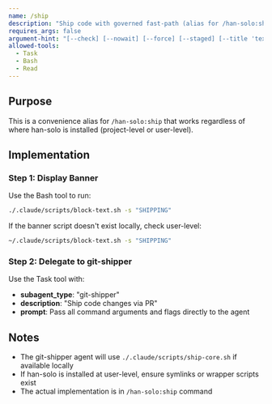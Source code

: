 ```yaml
---
name: /ship
description: "Ship code with governed fast-path (alias for /han-solo:ship)"
requires_args: false
argument-hint: "[--check] [--nowait] [--force] [--staged] [--title 'text'] [--body 'text'] [--draft]"
allowed-tools:
  - Task
  - Bash
  - Read
---
```


## Purpose
This is a convenience alias for `/han-solo:ship` that works regardless of where han-solo is installed (project-level or user-level).

## Implementation

### Step 1: Display Banner
Use the Bash tool to run:
```bash
./.claude/scripts/block-text.sh -s "SHIPPING"
```

If the banner script doesn't exist locally, check user-level:
```bash
~/.claude/scripts/block-text.sh -s "SHIPPING"
```

### Step 2: Delegate to git-shipper
Use the Task tool with:
- **subagent_type**: "git-shipper"
- **description**: "Ship code changes via PR"
- **prompt**: Pass all command arguments and flags directly to the agent

## Notes
- The git-shipper agent will use `./.claude/scripts/ship-core.sh` if available locally
- If han-solo is installed at user-level, ensure symlinks or wrapper scripts exist
- The actual implementation is in `/han-solo:ship` command